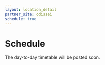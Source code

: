 ```yaml
---
layout: location_detail
partner_site: odissei
schedule: true
---
```


# Schedule

The day-to-day timetable will be posted soon. 
